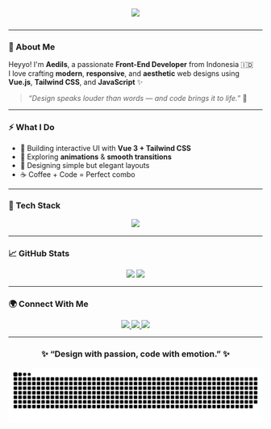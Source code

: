 <!-- Header -->
<h1 align="center">
  <img src="https://readme-typing-svg.herokuapp.com?font=Fira+Code&weight=500&size=26&duration=4000&pause=1000&color=1E90FF&center=true&vCenter=true&width=600&lines=Hi+there+👋;+I'm+Aedils!;Front-End+Developer+💻;+Creative+Web+Designer+🎨;+Welcome+to+my+GitHub!"/>
</h1>

---

### 🌈 About Me
Heyyo! I'm **Aedils**, a passionate **Front-End Developer** from Indonesia 🇮🇩  
I love crafting **modern**, **responsive**, and **aesthetic** web designs using  
**Vue.js**, **Tailwind CSS**, and **JavaScript** ✨  

> *“Design speaks louder than words — and code brings it to life.”* 🎨  

---

### ⚡ What I Do
- 🚀 Building interactive UI with **Vue 3 + Tailwind CSS**  
- 🧠 Exploring **animations** & **smooth transitions**  
- 🎨 Designing simple but elegant layouts  
- ☕ Coffee + Code = Perfect combo  

---

### 🧩 Tech Stack
<p align="center">
  <img src="https://skillicons.dev/icons?i=html,css,js,vue,tailwind,git,github,vscode,figma" />
</p>

---

### 📈 GitHub Stats
<p align="center">
  <img src="https://github-readme-stats.vercel.app/api?username=Aedils&show_icons=true&theme=tokyonight&hide_border=true" height="160px"/>
  <img src="https://github-readme-stats.vercel.app/api/top-langs/?username=Aedils&layout=compact&theme=tokyonight&hide_border=true" height="160px"/>
</p>

---

### 🌍 Connect With Me
<p align="center">
  <a href="https://instagram.com/yourusername">
    <img src="https://img.shields.io/badge/📸_Instagram-1E90FF?style=for-the-badge&logo=instagram&logoColor=white"/>
  </a>
  <a href="https://linkedin.com/in/yourusername">
    <img src="https://img.shields.io/badge/💼_LinkedIn-0077B5?style=for-the-badge&logo=linkedin&logoColor=white"/>
  </a>
  <a href="https://your-portfolio-link.com">
    <img src="https://img.shields.io/badge/🌐_Portfolio-00BFFF?style=for-the-badge&logo=vercel&logoColor=white"/>
  </a>
</p>

---

<h3 align="center">✨ “Design with passion, code with emotion.” ✨</h3>

<p align="center">
  <img src="https://raw.githubusercontent.com/Platane/snk/output/github-contribution-grid-snake-dark.svg" alt="snake animation"/>
</p>
